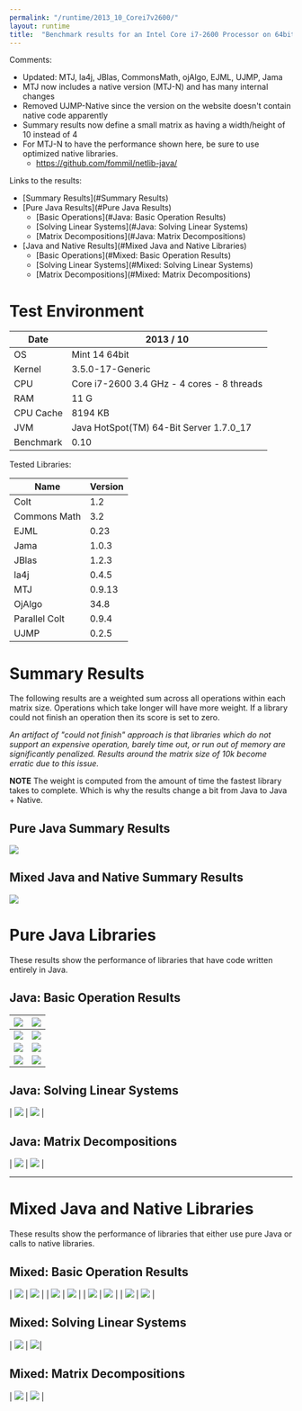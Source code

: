 ```yaml
---
permalink: "/runtime/2013_10_Corei7v2600/"
layout: runtime
title:  "Benchmark results for an Intel Core i7-2600 Processor on 64bit Linux"
---
```


Comments:

* Updated: MTJ, la4j, JBlas, CommonsMath, ojAlgo, EJML, UJMP, Jama
* MTJ now includes a native version (MTJ-N) and has many internal changes
* Removed UJMP-Native since the version on the website doesn't contain native code apparently
* Summary results now define a small matrix as having a width/height of 10 instead of 4
* For MTJ-N to have the performance shown here, be sure to use optimized native libraries.
  * <a href="https://github.com/fommil/netlib-java/">https://github.com/fommil/netlib-java/</a>

Links to the results:

* [Summary Results](#Summary Results)
* [Pure Java Results](#Pure Java Results)
  * [Basic Operations](#Java: Basic Operation Results)
  * [Solving Linear Systems](#Java: Solving Linear Systems)
  * [Matrix Decompositions](#Java: Matrix Decompositions)
* [Java and Native Results](#Mixed Java and Native Libraries)
  * [Basic Operations](#Mixed: Basic Operation Results)
  * [Solving Linear Systems](#Mixed: Solving Linear Systems)
  * [Matrix Decompositions](#Mixed: Matrix Decompositions)

# Test Environment

| Date      | 2013 / 10 |
|-----------|-----------|
| OS        | Mint 14 64bit |
| Kernel    | 3.5.0-17-Generic |
| CPU       | Core i7-2600 3.4 GHz - 4 cores - 8 threads |
| RAM       | 11 G |
| CPU Cache | 8194 KB |
| JVM       | Java HotSpot(TM) 64-Bit Server 1.7.0_17 |
| Benchmark | 0.10 |

Tested Libraries:

| Name          | Version    |
|---------------|------------|
| Colt          |  1.2       |
| Commons Math  | 3.2        |
| EJML          |  0.23      |
| Jama          | 1.0.3      |
| JBlas         | 1.2.3      |
| la4j          | 0.4.5      |
| MTJ           | 0.9.13     |
| OjAlgo        | 34.8       | 
| Parallel Colt | 0.9.4      |
| UJMP          | 0.2.5      |


# <a name="Summary Results"/>Summary Results 

The following results are a weighted sum across all operations within each matrix size.  Operations which take longer will have more weight.  If a library could not finish an operation then its score is set to zero.  

_An artifact of "could not finish" approach is that libraries which do not support an expensive operation, barely time out, or run out of memory are significantly penalized.  Results around the matrix size of 10k become erratic due to this issue._

**__NOTE__** The weight is computed from the amount of time the fastest library takes to complete.  Which is why the results change a bit from Java to Java + Native.

## <a name="Pure Java Summary Results"/>Pure Java Summary Results

![](http://java-matrix-benchmark.googlecode.com/svn/wiki/RuntimeCorei7v2600_2013_10.attach/summary.png)

## <a name="Mixed Java and Native Summary Results"/> Mixed Java and Native Summary Results 

![](http://java-matrix-benchmark.googlecode.com/svn/wiki/RuntimeCorei7v2600_2013_10.attach/native/summary.png)

# <a name="Pure Java Results"/> Pure Java Libraries 

These results show the performance of libraries that have code written entirely in Java.

## <a name="Java: Basic Operation Results"/> Java: Basic Operation Results


| ![](http://java-matrix-benchmark.googlecode.com/svn/wiki/RuntimeCorei7v2600_2013_10.attach/add.png) | ![](http://java-matrix-benchmark.googlecode.com/svn/wiki/RuntimeCorei7v2600_2013_10.attach/scale.png) |
|---|---|
| ![](http://java-matrix-benchmark.googlecode.com/svn/wiki/RuntimeCorei7v2600_2013_10.attach/mult.png) | ![](http://java-matrix-benchmark.googlecode.com/svn/wiki/RuntimeCorei7v2600_2013_10.attach/multTransB.png) |
| ![](http://java-matrix-benchmark.googlecode.com/svn/wiki/RuntimeCorei7v2600_2013_10.attach/det.png) | ![](http://java-matrix-benchmark.googlecode.com/svn/wiki/RuntimeCorei7v2600_2013_10.attach/transpose.png) |
| ![](http://java-matrix-benchmark.googlecode.com/svn/wiki/RuntimeCorei7v2600_2013_10.attach/invert.png) | ![](http://java-matrix-benchmark.googlecode.com/svn/wiki/RuntimeCorei7v2600_2013_10.attach/invertSymmPosDef.png) |

## <a name = "Java: Solving Linear Systems"/>Java: Solving Linear Systems

| ![](http://java-matrix-benchmark.googlecode.com/svn/wiki/RuntimeCorei7v2600_2013_10.attach/solveExact.png) | ![](http://java-matrix-benchmark.googlecode.com/svn/wiki/RuntimeCorei7v2600_2013_10.attach/solveOver.png) |

## <a name = "Java: Matrix Decompositions"/>Java: Matrix Decompositions

| ![](http://java-matrix-benchmark.googlecode.com/svn/wiki/RuntimeCorei7v2600_2013_10.attach/svd.png) | ![](http://java-matrix-benchmark.googlecode.com/svn/wiki/RuntimeCorei7v2600_2013_10.attach/eigSymm.png) |

----

# <a name = "Mixed Java and Native Libraries"/> Mixed Java and Native Libraries

These results show the performance of libraries that either use pure Java or calls to native libraries.

## <a name = "Mixed: Basic Operation Results"/> Mixed: Basic Operation Results

| ![](http://java-matrix-benchmark.googlecode.com/svn/wiki/RuntimeCorei7v2600_2013_10.attach/native/add.png) | ![](http://java-matrix-benchmark.googlecode.com/svn/wiki/RuntimeCorei7v2600_2013_10.attach/native/scale.png) |
| ![](http://java-matrix-benchmark.googlecode.com/svn/wiki/RuntimeCorei7v2600_2013_10.attach/native/mult.png) | ![](http://java-matrix-benchmark.googlecode.com/svn/wiki/RuntimeCorei7v2600_2013_10.attach/native/multTransB.png) |
| ![](http://java-matrix-benchmark.googlecode.com/svn/wiki/RuntimeCorei7v2600_2013_10.attach/native/det.png) | ![](http://java-matrix-benchmark.googlecode.com/svn/wiki/RuntimeCorei7v2600_2013_10.attach/native/transpose.png) |
| ![](http://java-matrix-benchmark.googlecode.com/svn/wiki/RuntimeCorei7v2600_2013_10.attach/native/invert.png) | ![](http://java-matrix-benchmark.googlecode.com/svn/wiki/RuntimeCorei7v2600_2013_10.attach/native/invertSymmPosDef.png) |


## <a name = "Mixed: Solving Linear Systems"/> Mixed: Solving Linear Systems

| ![](http://java-matrix-benchmark.googlecode.com/svn/wiki/RuntimeCorei7v2600_2013_10.attach/native/solveExact.png) | ![](http://java-matrix-benchmark.googlecode.com/svn/wiki/RuntimeCorei7v2600_2013_10.attach/native/solveOver.png)|

## <a name = "Mixed: Matrix Decompositions"/> Mixed: Matrix Decompositions

| ![](http://java-matrix-benchmark.googlecode.com/svn/wiki/RuntimeCorei7v2600_2013_10.attach/native/svd.png) | ![](http://java-matrix-benchmark.googlecode.com/svn/wiki/RuntimeCorei7v2600_2013_10.attach/native/eigSymm.png) |
